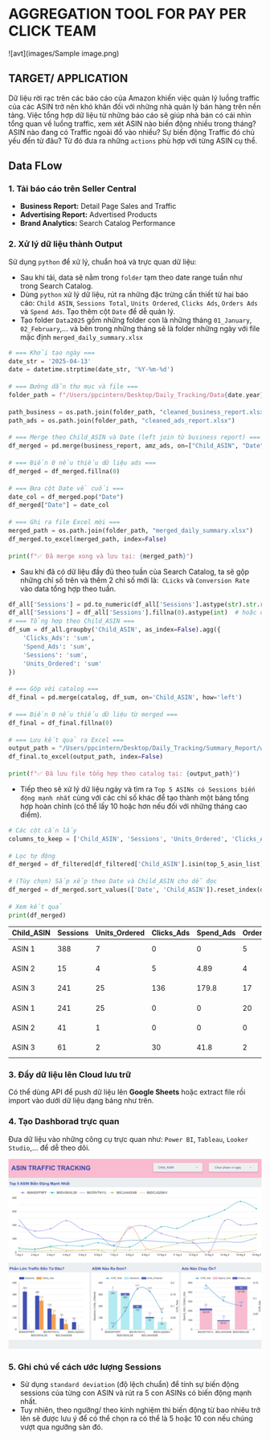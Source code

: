 # AGGREGATION TOOL FOR PAY PER CLICK TEAM
![avt](images/Sample image.png)
## TARGET/ APPLICATION
Dữ liệu rời rạc trên các báo cáo của Amazon khiến việc quản lý luồng traffic của các ASIN trở nên khó khăn đối với những nhà quản lý bán hàng trên nền tảng. Việc tổng hợp dữ liệu từ những báo cáo sẽ giúp nhà bán có cái nhìn tổng quan về luồng traffic, xem xét ASIN nào biến động nhiều trong tháng? ASIN nào đang có Traffic ngoài đổ vào nhiều? Sự biến động Traffic đó chủ yếu đến từ đâu? Từ đó đưa ra những `actions` phù hợp với từng ASIN cụ thể.

## Data FLow

### 1. Tải báo cáo trên Seller Central
- **Business Report:** Detail Page Sales and Traffic
- **Advertising Report:** Advertised Products
- **Brand Analytics:** Search Catalog Performance

### 2. Xử lý dữ liệu thành Output

Sử dụng `python` để xử lý, chuẩn hoá và trực quan dữ liệu:

- Sau khi tải, data sẽ nằm trong `folder` tạm theo date range tuần như trong Search Catalog. 
- Dùng `python` xử lý dữ liệu, rút ra những đặc trừng cần thiết từ hai báo cáo: `Child ASIN`, `Sessions Total`, `Units Ordered`, `Clicks Ads`, `Orders Ads` và `Spend Ads`. Tạo thêm cột `Date` để dễ quản lý.
- Tạo folder `Data2025` gồm những folder con là những tháng `01_January`, `02_February`,... và bên trong những tháng sẽ là folder những ngày với file mặc định `merged_daily_summary.xlsx`
```python
# === Khởi tạo ngày ===
date_str = '2025-04-13'
date = datetime.strptime(date_str, '%Y-%m-%d')

# === Đường dẫn thư mục và file ===
folder_path = f"/Users/ppcintern/Desktop/Daily_Tracking/Data{date.year}/{date.strftime('%m_%B')}/{date_str}"

path_business = os.path.join(folder_path, "cleaned_business_report.xlsx")
path_ads = os.path.join(folder_path, "cleaned_ads_report.xlsx")

# === Merge theo Child_ASIN và Date (left join từ business report) ===
df_merged = pd.merge(business_report, amz_ads, on=["Child_ASIN", "Date"], how="left")

# === Điền 0 nếu thiếu dữ liệu ads ===
df_merged = df_merged.fillna(0)

# === Đưa cột Date về cuối ===
date_col = df_merged.pop("Date")
df_merged["Date"] = date_col

# === Ghi ra file Excel mới ===
merged_path = os.path.join(folder_path, "merged_daily_summary.xlsx")
df_merged.to_excel(merged_path, index=False)

print(f"✅ Đã merge xong và lưu tại: {merged_path}")
```
- Sau khi đã có dữ liệu đầy đủ theo tuần của Search Catalog, ta sẽ gộp những chỉ số trên và thêm 2 chỉ số mới là:` CLicks` và `Conversion Rate` vào data tổng hợp theo tuần.
```python
df_all['Sessions'] = pd.to_numeric(df_all['Sessions'].astype(str).str.replace(',', '').str.strip(), errors='coerce')
df_all['Sessions'] = df_all['Sessions'].fillna(0).astype(int)  # hoặc dùng .dropna() nếu không muốn giữ lại
# === Tổng hợp theo Child_ASIN ===
df_sum = df_all.groupby('Child_ASIN', as_index=False).agg({
    'Clicks_Ads': 'sum',
    'Spend_Ads': 'sum',
    'Sessions': 'sum',
    'Units_Ordered': 'sum'
})

# === Gộp với catalog ===
df_final = pd.merge(catalog, df_sum, on='Child_ASIN', how='left')

# === Điền 0 nếu thiếu dữ liệu từ merged ===
df_final = df_final.fillna(0)

# === Lưu kết quả ra Excel ===
output_path = "/Users/ppcintern/Desktop/Daily_Tracking/Summary_Report/weekly_summary_2025-04-06_to_2025-04-12.xlsx"
df_final.to_excel(output_path, index=False)

print(f"✅ Đã lưu file tổng hợp theo catalog tại: {output_path}")
```
- Tiếp theo sẽ xử lý dữ liệu ngày và tìm ra `Top 5 ASINs có Sessions biến động mạnh nhất` cùng với các chỉ số khác để tạo thành một bảng tổng hợp hoàn chỉnh (có thể lấy 10 hoặc hơn nếu đối với những tháng cao điểm).

```python
# Các cột cần lấy
columns_to_keep = ['Child_ASIN', 'Sessions', 'Units_Ordered', 'Clicks_Ads', 'Spend_Ads', 'Orders_Ads', 'Date']

# Lọc tự động
df_merged = df_filtered[df_filtered['Child_ASIN'].isin(top_5_asin_list)][columns_to_keep]

# (Tùy chọn) Sắp xếp theo Date và Child_ASIN cho dễ đọc
df_merged = df_merged.sort_values(['Date', 'Child_ASIN']).reset_index(drop=True)

# Xem kết quả
print(df_merged)
```
| Child_ASIN | Sessions | Units_Ordered | Clicks_Ads | Spend_Ads | Orders_Ads | Date            |
|------------|----------|---------------|------------|-----------|------------|-----------------|
| ASIN 1     | 388      | 7             | 0          | 0         |  5         | 2025-04-01      |
| ASIN 2     | 15       | 4             | 5          | 4.89      |  4         | 2025-04-01      |
| ASIN 3     | 241      | 25            | 136        | 179.8     |  17        | 2025-04-01      |
| ASIN 1     | 241      | 25            | 0          | 0         |  20        | 2025-04-02      |
| ASIN 2     | 41       | 1             | 0          | 0         |  0         | 2025-04-02      |
| ASIN 3     | 61       | 2             | 30         | 41.8      |  2         | 2025-04-02      |


### 3. Đẩy dữ liệu lên Cloud lưu trữ
Có thể dùng API để push dữ liệu lên **Google Sheets** hoặc extract file rồi import vào dưới dữ liệu dạng bảng như trên.
### 4. Tạo Dashborad trực quan
Đưa dữ liệu vào những công cụ trực quan như: `Power BI`, `Tableau`, `Looker Studio`,... để dễ theo dõi.

![dashboard](images/ASIN_TRAFFIC_TRACKING.jpg)

### 5. Ghi chú về cách ước lượng Sessions
- Sử dụng `standard deviation` (độ lệch chuẩn) để tính sự biến động sessions của từng con ASIN và rút ra 5 con ASINs có biến động mạnh nhất.
- Tuy nhiên, theo ngưỡng/ theo kinh nghiệm thì biến động từ bao nhiêu trở lên sẽ được lưu ý để có thể chọn ra có thể là 5 hoặc 10 con nếu chúng vượt qua ngưỡng sàn đó.

